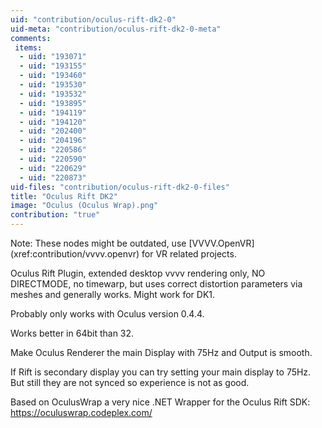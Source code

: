 ```yaml
---
uid: "contribution/oculus-rift-dk2-0"
uid-meta: "contribution/oculus-rift-dk2-0-meta"
comments: 
 items: 
  - uid: "193071"
  - uid: "193155"
  - uid: "193460"
  - uid: "193530"
  - uid: "193532"
  - uid: "193895"
  - uid: "194119"
  - uid: "194120"
  - uid: "202400"
  - uid: "204196"
  - uid: "220586"
  - uid: "220590"
  - uid: "220629"
  - uid: "220873"
uid-files: "contribution/oculus-rift-dk2-0-files"
title: "Oculus Rift DK2"
image: "Oculus (Oculus Wrap).png"
contribution: "true"
---
```


<div class="box">
Note:
These nodes might be outdated, use [VVVV.OpenVR](xref:contribution/vvvv.openvr) for VR related projects. 
</div>

Oculus Rift Plugin, extended desktop vvvv rendering only, NO DIRECTMODE, no timewarp, but uses correct distortion parameters via meshes and generally works. Might work for DK1.

Probably only works with Oculus version 0.4.4.

Works better in 64bit than 32.

Make Oculus Renderer the main Display with 75Hz and Output is smooth.

If Rift is secondary display you can try setting your main display to 75Hz. But still they are not synced so experience is not as good.

Based on OculusWrap a very nice .NET Wrapper for the Oculus Rift SDK:
<https://oculuswrap.codeplex.com/>